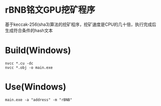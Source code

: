 # rBNB铭文GPU挖矿程序
基于keccak-256(sha3)算法的挖矿程序，挖矿速度是CPU的几十倍，执行完成后生成符合条件的hash文本

# Build(Windows)
```
nvcc *.cu -dc
nvcc *.obj -o main.exe
```
# Use(Windows)
```
main.exe -a "address" -m "rBNB"
```
